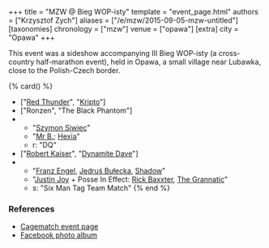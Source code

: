 +++
title = "MZW @ Bieg WOP-isty"
template = "event_page.html"
authors = ["Krzysztof Zych"]
aliases = ["/e/mzw/2015-09-05-mzw-untitled"]
[taxonomies]
chronology = ["mzw"]
venue = ["opawa"]
[extra]
city = "Opawa"
+++

This event was a sideshow accompanying III Bieg WOP-isty (a cross-country half-marathon event), held in Opawa, a small village near Lubawka, close to the Polish-Czech border.

{% card() %}
- ["[Red Thunder](@/w/red-thunder.md)", "[Kripto](@/w/kripto.md)"]
- ["Ronzen", "The Black Phantom"]
- - "[Szymon Siwiec](@/w/szymon-siwiec.md)"
  - "[Mr B.](@/w/mr-b.md); [Hexia](@/w/hexia.md)"
  - r: "DQ"
- ["[Robert Kaiser](@/w/robert-kaiser.md)", "[Dynamite Dave](@/w/dynamite-dave.md)"]
- - "[Franz Engel](@/w/franz-engel.md), [Jędruś Bułecka](@/w/jedrus-bulecka.md), [Shadow](@/w/shadow.md)"
  - "[Justin Joy](@/w/justin-joy.md) + Posse In Effect: [Rick Baxxter](@/w/rick-baxxter.md),
    [The Grannatic](@/w/the-grannatic.md)"
  - s: "Six Man Tag Team Match"
{% end %}

### References

* [Cagematch event page](https://www.cagematch.net/?id=1&nr=153089)
* [Facebook photo album](https://www.facebook.com/media/set/?set=a.688837451260484.1073741844.378963568914542&type=3)
